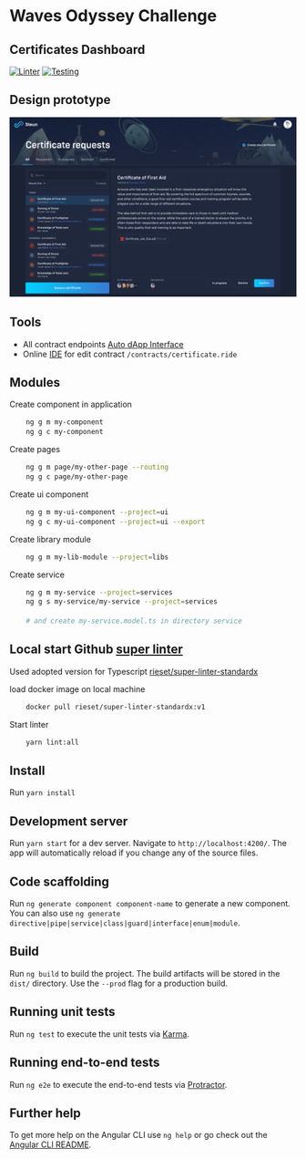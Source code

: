 # Waves Odyssey Challenge

## Certificates Dashboard

[![Linter](https://github.com/rieset/odyssey-challenge-cert/workflows/Linter/badge.svg)](https://github.com/rieset/odyssey-challenge-cert/actions)
[![Testing](https://github.com/rieset/odyssey-challenge-cert/workflows/Testing/badge.svg)](https://github.com/rieset/odyssey-challenge-cert/actions)

## Design prototype

![Image1](https://raw.githubusercontent.com/rieset/odyssey-challenge-cert/master/design/prototype.png)

## Tools

- All contract endpoints [Auto dApp Interface](https://waves-dapp.com/3Mvbw1Sx9xtM6akJrBPorkPpp4B3sJRFPFX)
- Online [IDE](https://waves-ide.com/) for edit contract `/contracts/certificate.ride`

## Modules

Create component in application

```bash
    ng g m my-component
    ng g c my-component
```

Create pages

```bash
    ng g m page/my-other-page --routing
    ng g c page/my-other-page
```

Create ui component

```bash
    ng g m my-ui-component --project=ui
    ng g c my-ui-component --project=ui --export
```

Create library module

```bash
    ng g m my-lib-module --project=libs
```

Create service

```bash
    ng g m my-service --project=services
    ng g s my-service/my-service --project=services

    # and create my-service.model.ts in directory service
```

## Local start Github [super linter](https://github.com/github/super-linter)

Used adopted version for Typescript [rieset/super-linter-standardx](https://hub.docker.com/repository/docker/rieset/super-linter-standardx)

load docker image on local machine

```bash
    docker pull rieset/super-linter-standardx:v1
```

Start linter

```bash
    yarn lint:all
```

## Install

Run `yarn install`

## Development server

Run `yarn start` for a dev server. Navigate to `http://localhost:4200/`.
The app will automatically reload if you change any of the source files.

## Code scaffolding

Run `ng generate component component-name` to generate a new component.
You can also use `ng generate directive|pipe|service|class|guard|interface|enum|module`.

## Build

Run `ng build` to build the project. The build artifacts will
be stored in the `dist/` directory.
Use the `--prod` flag for a production build.

## Running unit tests

Run `ng test` to execute the unit tests via [Karma](https://karma-runner.github.io).

## Running end-to-end tests

Run `ng e2e` to execute the end-to-end tests via [Protractor](http://www.protractortest.org/).

## Further help

To get more help on the Angular CLI use `ng help` or go check
out the [Angular CLI README](https://github.com/angular/angular-cli/blob/master/README.md).
